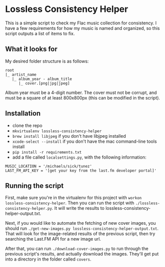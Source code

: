 # Lossless Consistency Helper

This is a simple script to check my Flac music collection for consistency. I
have a few requirements for how my music is named and organized, so this script
outputs a list of items to fix.


## What it looks for

My desired folder structure is as follows:

```
root
|_ artist_name
   |_ album_year - album_title
      |_ cover.[png|jpg|jpeg]
```

Album year must be a 4-digit number. The cover must not be corrupt, and must be
a square of at least 800x800px (this can be modified in the script).


## Installation

* clone the repo
* `mkvirtualenv lossless-consistency-helper`
* `brew install libjpeg` if you don't have libjpeg installed
* `xcode-select --install` if you don't have the mac command-line tools install
* `pip install -r requirements.txt`
* add a file called `localsettings.py`, with the following information:

```
MUSIC_LOCATION = '/michaels/sick/tunez'
LAST_FM_API_KEY = '[get your key from the last.fm developer portal]'
```


## Running the script

First, make sure you're in the virtualenv for this project with
`workon lossless-consistency-helper`. Then you can run the script with
`./lossless-consistency-helper.py`. It will write the results to
lossless-consistency-helper-output.txt.

Next, if you would like to automate the fetching of new cover images, you should
run `./get-new-images.py lossless-consistency-helper-output.txt`. That will look
for the image-related results of the previous script, then try searching the
Last.FM API for a new image url.

After that, you can run `./download-cover-images.py` to run through the previous
script's results, and actually download the images. They'll get put into a
directory in the folder called `covers`.
